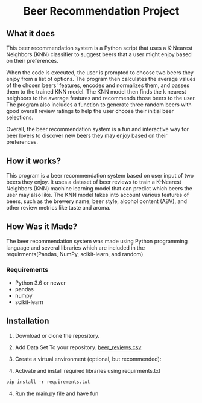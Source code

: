 <h1 align="center">Beer Recommendation Project</h1>


## What it does

This beer recommendation system is a Python script that uses a K-Nearest Neighbors (KNN) classifier to suggest beers that a user might enjoy based on their preferences.

When the code is executed, the user is prompted to choose two beers they enjoy from a list of options. The program then calculates the average values of the chosen beers' features, encodes and normalizes them, and passes them to the trained KNN model. The KNN model then finds the k nearest neighbors to the average features and recommends those beers to the user. The program also includes a function to generate three random beers with good overall review ratings to help the user choose their initial beer selections.

Overall, the beer recommendation system is a fun and interactive way for beer lovers to discover new beers they may enjoy based on their preferences.


## How it works?
This program is a beer recommendation system based on user input of two beers they enjoy. It uses a dataset of beer reviews to train a K-Nearest Neighbors (KNN) machine learning model that can predict which beers the user may also like. The KNN model takes into account various features of beers, such as the brewery name, beer style, alcohol content (ABV), and other review metrics like taste and aroma. 



## How Was it Made?

The beer recommendation system was made using Python programming language and several libraries which are included in the requirments(Pandas, NumPy, scikit-learn, and random)

### Requirements

- Python 3.6 or newer
- pandas
- numpy
- scikit-learn

## Installation

1. Download or clone the repository.

2. Add Data Set To your repository.
[beer_reviews.csv](https://data.world/socialmediadata/beeradvocate/workspace/file?filename=beer_reviews.csv)

2. Create a virtual environment (optional, but recommended):

3. Activate and install required libraries using requirments.txt
```python
pip install -r requirements.txt
```

4. Run the main.py file and have fun
